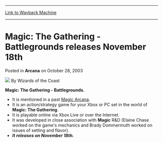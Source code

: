 
---
[Link to Wayback Machine](https://web.archive.org/web/20220702213622/https://magic.wizards.com/en/articles/archive/arcana/magic-gathering-battlegrounds-releases-november-18th-2003-10-28)

[_metadata_:author]:- "Wizards of the Coast"
[_metadata_:description]:- "Magic: The Gathering - Battlegrounds.It is mentioned in a past Magic Arcana. It is an action/strategy game for your Xbox or PC set in the world of Magic: The Gathering. It is playable online via Xbox Live or over the Internet. It was developed in close association with Magic R&D (Elaine Chase worked on the game's mechanics and Brady Dommermuth worked on issues of setting and"
[_metadata_:generator]:- "Drupal 7 (http://drupal.org)"
[_metadata_:node]:- "606096"
[_metadata_:publish_date]:- "2003-10-28"
[_metadata_:source]:- "div-main-content"
[_metadata_:title]:- "Magic: The Gathering - Battlegrounds releases November 18th"
[_metadata_:wayback_capture_timestamp]:- "2022-07-02 21:36:22"
[_metadata_:wayback_raw_url]:- "https://web.archive.org/web/20220702213622id_/https://magic.wizards.com/en/articles/archive/arcana/magic-gathering-battlegrounds-releases-november-18th-2003-10-28"
[_metadata_:wayback_url]:- "https://magic.wizards.com/en/articles/archive/arcana/magic-gathering-battlegrounds-releases-november-18th-2003-10-28"
---


Magic: The Gathering - Battlegrounds releases November 18th
===========================================================



 Posted in **Arcana**
 on October 28, 2003 






![](https://media.magic.wizards.com/styles/auth_small/public/images/person/wizards_author.jpg)
By Wizards of the Coast











**Magic: The Gathering - Battlegrounds.**

* It is mentioned in a past [Magic Arcana](/en/articles/archive/magic-gathering-battlegrounds-2003-05-16).
* It is an action/strategy game for your Xbox or PC set in the world of **Magic: The Gathering**.
* It is playable online via Xbox Live or over the Internet.
* It was developed in close association with **Magic** R&D (Elaine Chase worked on the game's mechanics and Brady Dommermuth worked on issues of setting and flavor).
* ***It releases on November 18th.***

  









